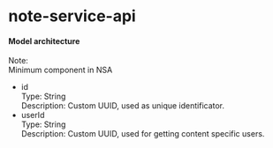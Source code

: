 # note-service-api
#### Model architecture
Note:<br>
Minimum component in NSA
- id <br>
Type: String <br>
Description: Custom UUID, used as unique identificator.<br>
- userId <br>
Type: String <br>
Description: Custom UUID, used for getting content specific users.<br>
